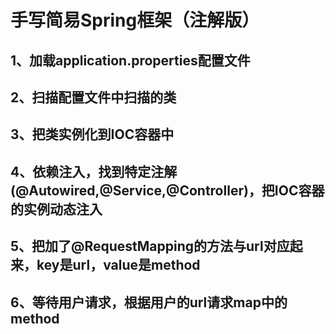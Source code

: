 # 手写简易Spring框架（注解版）

## 1、加载application.properties配置文件

## 2、扫描配置文件中扫描的类

## 3、把类实例化到IOC容器中

## 4、依赖注入，找到特定注解(@Autowired,@Service,@Controller)，把IOC容器的实例动态注入

## 5、把加了@RequestMapping的方法与url对应起来，key是url，value是method

## 6、等待用户请求，根据用户的url请求map中的method